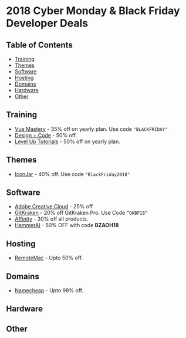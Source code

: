 # 2018 Cyber Monday & Black Friday Developer Deals

## Table of Contents
- [Training](#training)
- [Themes](#themes)
- [Software](#software)
- [Hosting](#hosting)
- [Domains](#domains)
- [Hardware](#hardware)
- [Other](#other)

## Training
* [Vue Mastery](https://www.vuemastery.com/) - 35% off on yearly plan. Use code `"BLACKFRIDAY"` 
* [Design + Code](https://designcode.io/) - 50% off.
* [Level Up Tutorials](https://www.leveluptutorials.com/) - 50% off on yearly plan.

## Themes
* [IconJar](https://geticonjar.com/) - 40% off. Use code `"BlackFriday2018"`

## Software
* [Adobe Creative Cloud](https://www.adobe.com/) - 25% off
* [GitKraken](https://www.gitkraken.com/) - 20% off GitKraken Pro. Use Code `”GKBF18”`
* [Affinity](https://affinity.serif.com) - 30% off all products.
* [HammerAI](https://www.hammerai.com/) - 50% OFF with code **BZAOH18**


## Hosting
* [RemoteMac](https://remotemac.io/blackfriday) - Upto 50% off. 

## Domains
* [Namecheap](https://www.namecheap.com/domain-web-hosting-ssl-deals/black-friday/) - Upto 98% off.

## Hardware

## Other
